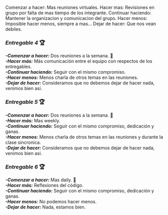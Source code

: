 Comenzar a hacer: Mas reuniones virtuales.
Hacer mas: Revisiones en grupo por falta de mas tiempo de los integrante.
Continuar haciendo: Mantener la organizacion y comunicacion del grupo.
Hacer menos: Imposible hacer menos, siempre a mas...
Dejar de hacer: Que nos vean debiles.

### _Entregable 4_ :trophy:

**_-Comenzar a hacer:_** Dos reuniones a la semana. :1st_place_medal:  
**_-Hacer más:_** Más comunicación entre el equipo con respectos de los entregables.  
**_-Continuar haciendo:_** Seguir con el mismo compromiso.  
**_-Hacer menos:_** Menos charla de otros temas en las reuniones.  
**_-Dejar de hacer:_** Consideramos que no debemos dejar de hacer nada, venimos bien asi.

### _Entregable 5_ :trophy:

**_-Comenzar a hacer:_** Dos reuniones a la semana. :1st_place_medal:  
**_-Hacer más:_** Mas weekly.  
**_-Continuar haciendo:_** Seguir con el mismo compromiso, dedicación y ganas.  
**_-Hacer menos:_** Menos charla de otros temas en las reuniones y durante la clase sincronica.  
**_-Dejar de hacer:_** Consideramos que no debemos dejar de hacer nada, venimos bien asi.

### _Entregable 6_ :trophy:

**_-Comenzar a hacer:_** Mas daily. :1st_place_medal:  
**_-Hacer más:_** Reflexiones del código.  
**_-Continuar haciendo:_** Seguir con el mismo compromiso, dedicación y ganas.  
**_-Hacer menos:_** No podemos hacer menos.  
**_-Dejar de hacer:_** Nada, estamos bien.